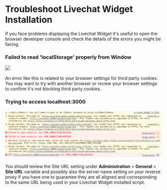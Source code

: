 # Troubleshoot Livechat Widget Installation

If you face problems displaying the Livechat Widget it's useful to open the browser developer console and check the details of the errors you might be facing.

### Failed to read 'localStorage' properly from Window

![](<../../../.gitbook/assets/Clipboard - May 12, 2022 4\_21 PM.png>)

An error like this is related to your browser settings for third party cookies. You may want to try with another browser or review your browser settings to confirm it's not blocking third party cookies.&#x20;

### Trying to access localhost:3000

![](<../../../.gitbook/assets/Clipboard -2.png>)

You should review the Site URL setting under **Administration** > **General** > **Site URL**  variable and possibly also the server name setting on your reverse proxy if you have one to guarantee they are all aligned and corresponding to the same URL being used in your Livechat Widget installed script.&#x20;
